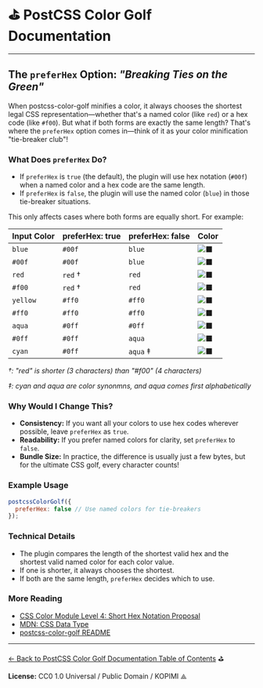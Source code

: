 # ⛳️ PostCSS Color Golf Documentation

---

## The `preferHex` Option: _"Breaking Ties on the Green"_

When postcss-color-golf minifies a color, it always chooses the shortest legal CSS representation—whether that's a named color (like `red`) or a hex code (like `#f00`).
But what if both forms are exactly the same length? That's where the `preferHex` option comes in—think of it as your color minification "tie-breaker club"!

### What Does `preferHex` Do?

- If `preferHex` is `true` (the default), the plugin will use hex notation (`#00f`) when a named color and a hex code are the same length.
- If `preferHex` is `false`, the plugin will use the named color (`blue`) in those tie-breaker situations.

This only affects cases where both forms are equally short. For example:

| Input Color   | preferHex: true | preferHex: false | Color |
|---------------|-----------------|------------------|-------|
| `blue`        | `#00f`          | `blue`           | ![■](https://placehold.co/16x16/00f/00f) |
| `#00f`        | `#00f`          | `blue`           | ![■](https://placehold.co/16x16/00f/00f) |
| `red`         | `red` †         | `red`            | ![■](https://placehold.co/16x16/f00/f00) |
| `#f00`        | `red` †         | `red`            | ![■](https://placehold.co/16x16/f00/f00) |
| `yellow`      | `#ff0`          | `#ff0`           | ![■](https://placehold.co/16x16/ff0/ff0) |
| `#ff0`        | `#ff0`          | `#ff0`           | ![■](https://placehold.co/16x16/ff0/ff0) |
| `aqua`        | `#0ff`          | `#0ff`           | ![■](https://placehold.co/16x16/0ff/0ff) |
| `#0ff`        | `#0ff`          | `aqua`           | ![■](https://placehold.co/16x16/0ff/0ff) |
| `cyan`        | `#0ff`          | `aqua` ‡         | ![■](https://placehold.co/16x16/0ff/0ff) |

_†: "red" is shorter (3 characters) than "#f00" (4 characters)_

_‡: cyan and aqua are color synonmns, and aqua comes first alphabetically_

### Why Would I Change This?

- **Consistency:** If you want all your colors to use hex codes wherever possible, leave `preferHex` as `true`.
- **Readability:** If you prefer named colors for clarity, set `preferHex` to `false`.
- **Bundle Size:** In practice, the difference is usually just a few bytes, but for the ultimate CSS golf, every character counts!

### Example Usage

```js
postcssColorGolf({
  preferHex: false // Use named colors for tie-breakers
});
```

### Technical Details

- The plugin compares the length of the shortest valid hex and the shortest valid named color for each color value.
- If one is shorter, it always chooses the shortest.
- If both are the same length, `preferHex` decides which to use.

### More Reading

- [CSS Color Module Level 4: Short Hex Notation Proposal](https://drafts.csswg.org/css-color-4/#hex-notation)
- [MDN: <color> CSS Data Type](https://developer.mozilla.org/en-US/docs/Web/CSS/color_value)
- [postcss-color-golf README](../README.md)

---

[← Back to PostCSS Color Golf Documentation Table of Contents](./README.md) ⛳️

**License:** CC0 1.0 Universal / Public Domain / KOPIMI ⟁

